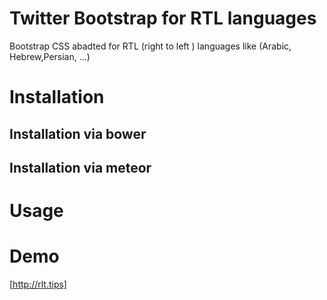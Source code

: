 # Twitter Bootstrap for RTL languages

Bootstrap CSS abadted for RTL (right to left ) languages like (Arabic, Hebrew,Persian, ...) 

# Installation

## Installation via bower

## Installation via meteor

# Usage


# Demo

[http://rlt.tips]

